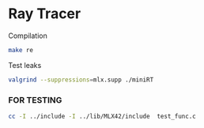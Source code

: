 # Ray Tracer

Compilation
```bash
make re
```

Test leaks
```bash
valgrind --suppressions=mlx.supp ./miniRT
```

### FOR TESTING
```bash
cc -I ../include -I ../lib/MLX42/include  test_func.c 
```

